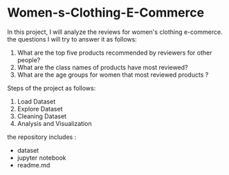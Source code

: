 # Women-s-Clothing-E-Commerce

In this project, I will analyze the reviews for women's clothing e-commerce.
the questions I will try to answer it as follows:
<ol>
  <li>What are the top five products recommended by reviewers for other people?</li>
  <li>What are the class names of products have most reviewed?</li>
  <li>What are the age groups for women that most reviewed products ?</li>
</ol>
Steps of the project as follows:
 <ol>
   <li>Load Dataset</li>
   <li>Explore Dataset</li>
   <li>Cleaning Dataset</li>
   <li>Analysis and Visualization</li>
  </ol>
  
  the repository includes :
  <ul>
   <li>dataset</li>
   <li>jupyter notebook</li>
   <li>readme.md</li>
  </ul>

